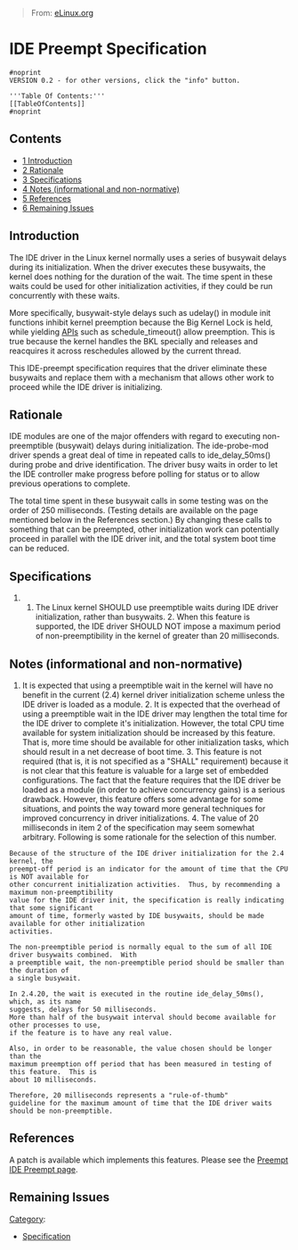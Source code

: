 > From: [eLinux.org](http://eLinux.org/IDE_Preempt_Specification "http://eLinux.org/IDE_Preempt_Specification")


# IDE Preempt Specification



    #noprint
    VERSION 0.2 - for other versions, click the "info" button.

    '''Table Of Contents:'''
    [[TableOfContents]]
    #noprint

## Contents

-   [1 Introduction](#introduction)
-   [2 Rationale](#rationale)
-   [3 Specifications](#specifications)
-   [4 Notes (informational and
    non-normative)](#notes-informational-and-non-normative)
-   [5 References](#references)
-   [6 Remaining Issues](#remaining-issues)

## Introduction

The IDE driver in the Linux kernel normally uses a series of busywait
delays during its initialization. When the driver executes these
busywaits, the kernel does nothing for the duration of the wait. The
time spent in these waits could be used for other initialization
activities, if they could be run concurrently with these waits.

More specifically, busywait-style delays such as udelay() in module init
functions inhibit kernel preemption because the Big Kernel Lock is held,
while yielding [APIs](../../../.././dev_portals/Boot_Time/Bootup_Time_Working_Group/IDE_Preempt_Specification/APIs/APIs.md "APIs") such as schedule\_timeout() allow
preemption. This is true because the kernel handles the BKL specially
and releases and reacquires it across reschedules allowed by the current
thread.

This IDE-preempt specification requires that the driver eliminate these
busywaits and replace them with a mechanism that allows other work to
proceed while the IDE driver is initializing.

## Rationale

IDE modules are one of the major offenders with regard to executing
non-preemptible (busywait) delays during initialization. The
ide-probe-mod driver spends a great deal of time in repeated calls to
ide\_delay\_50ms() during probe and drive identification. The driver
busy waits in order to let the IDE controller make progress before
polling for status or to allow previous operations to complete.

The total time spent in these busywait calls in some testing was on the
order of 250 milliseconds. (Testing details are available on the page
mentioned below in the References section.) By changing these calls to
something that can be preempted, other initialization work can
potentially proceed in parallel with the IDE driver init, and the total
system boot time can be reduced.

## Specifications

1.  1.  The Linux kernel SHOULD use preemptible waits during IDE driver
        initialization, rather than busywaits. 2. When this feature is
        supported, the IDE driver SHOULD NOT impose a maximum period of
        non-preemptibility in the kernel of greater than 20
        milliseconds.

## Notes (informational and non-normative)

1.  It is expected that using a preemptible wait in the kernel will have
    no benefit in the current (2.4) kernel driver initialization scheme
    unless the IDE driver is loaded as a module. 2. It is expected that
    the overhead of using a preemptible wait in the IDE driver may
    lengthen the total time for the IDE driver to complete it's
    initialization. However, the total CPU time available for system
    initialization should be increased by this feature. That is, more
    time should be available for other initialization tasks, which
    should result in a net decrease of boot time. 3. This feature is not
    required (that is, it is not specified as a "SHALL" requirement)
    because it is not clear that this feature is valuable for a large
    set of embedded configurations. The fact that the feature requires
    that the IDE driver be loaded as a module (in order to achieve
    concurrency gains) is a serious drawback. However, this feature
    offers some advantage for some situations, and points the way toward
    more general techniques for improved concurrency in driver
    initializations. 4. The value of 20 milliseconds in item 2 of the
    specification may seem somewhat arbitrary. Following is some
    rationale for the selection of this number.

<!-- -->

    Because of the structure of the IDE driver initialization for the 2.4 kernel, the
    preempt-off period is an indicator for the amount of time that the CPU is NOT available for
    other concurrent initialization activities.  Thus, by recommending a maximum non-preemptibility
    value for the IDE driver init, the specification is really indicating that some significant
    amount of time, formerly wasted by IDE busywaits, should be made available for other initialization
    activities.

    The non-preemptible period is normally equal to the sum of all IDE driver busywaits combined.  With
    a preemptible wait, the non-preemptible period should be smaller than the duration of
    a single busywait.

    In 2.4.20, the wait is executed in the routine ide_delay_50ms(), which, as its name
    suggests, delays for 50 milliseconds.
    More than half of the busywait interval should become available for other processes to use,
    if the feature is to have any real value.

    Also, in order to be reasonable, the value chosen should be longer than the
    maximum preemption off period that has been measured in testing of this feature.  This is
    about 10 milliseconds.

    Therefore, 20 milliseconds represents a "rule-of-thumb"
    guideline for the maximum amount of time that the IDE driver waits should be non-preemptible.

## References

A patch is available which implements this features. Please see the
[Preempt IDE Preempt
page](http://tree.celinuxforum.org/pubwiki/moin.cgi/IDE).

## Remaining Issues


[Category](http://eLinux.org/Special:Categories "Special:Categories"):

-   [Specification](http://eLinux.org/Category:Specification "Category:Specification")

